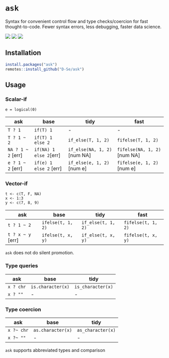 # `ask`
Syntax for convenient control flow and type checks/coercion for fast thought-to-code. Fewer syntax errors, less debugging, faster data science.

<!-- badges: start -->
[![](https://img.shields.io/badge/lifecycle-experimental-orange.svg)](https://lifecycle.r-lib.org/articles/stages.html#experimental)
[![](https://codecov.io/gh/D-Se/ask/branch/main/graph/badge.svg)](https://app.codecov.io/gh/D-Se/ask?branch=main)
[![](https://img.shields.io/github/languages/code-size/D-Se/ask.svg)](https://github.com/D-Se/ask)
<!-- badges: end -->

## Installation 

```r
install.packages("ask")
remotes::install_github("D-Se/ask")
```

## Usage

### Scalar-if
```
e = logical(0)
```
| ask                	| base                    	| tidy                         	| fast                        	|
|--------------------	|-------------------------	|------------------------------	|------------------------------	|
| `T ? 1`            	| `if(T) 1`               	| -                            	| -                            	|
| `T ? 1 ~ 2`        	| `if(T) 1 else 2`        	| `if_else(T, 1, 2)`           	| `fifelse(T, 1, 2)`           	|
| `NA ? 1 ~ 2` [err] 	| `if(NA) 1 else 2`[err]  	| `if_else(NA, 1, 2)` [num NA] 	| `fifelse(NA, 1, 2)` [num NA] 	|
| `e ? 1 ~ 2` [err]  	| `if(e) 1 else 2` [err]  	| `if_else(e, 1, 2)` [num e]   	| `fifelse(e, 1, 2)` [num e]   	|

### Vector-if
```
t <- c(T, F, NA)
x <- 1:3
y <- c(7, 8, 9)
```
| ask               	| base              	| tidy              	| fast              	|
|-------------------	|-------------------	|--------------------	|--------------------	|
| `t ? 1 ~ 2`       	| `ifelse(t, 1, 2)` 	| `if_else(t, 1, 2)` 	| `fifelse(t, 1, 2)` 	|
| `t ? x ~ y` [err] 	| `ifelse(t, x, y)` 	| `if_else(t, x, y)` 	| `fifelse(t, x, y)` 	|

`ask` does not do silent promotion.

### Type queries

| ask       	| base              	| tidy              	|
|-----------	|-------------------	|-------------------	|
| `x ? chr` 	| `is.character(x)` 	| `is_character(x)` 	|
| `x ? ""`  	| -                 	| -                 	|

### Type coercion

| ask        	| base              	| tidy              	|
|------------	|-------------------	|-------------------	|
| `x ?~ chr` 	| `as.character(x)` 	| `as_character(x)` 	|
| `x ?~ ""`  	| -                 	| -                 	|

`ask` supports abbreviated types and comparison
